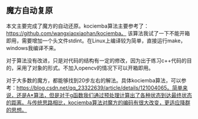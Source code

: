 ## 魔方自动复原
本文主要完成了魔方的自动还原。kociemba算法主要参考了：https://github.com/wangxiaoxiaohan/kociemba。   该算法我试了一下不能开箱即用，需要增加一个头文件stdint。在Linux上编译较为简单，直接运行make，windows我编译不来。

对于算法没有改进，只是对代码的结构有一定的修改，因为出于练习c++代码的目的，采用了对象的形式。不加入opencv的情况下可以开箱即用。

对于大多数的魔方，都能够找到20步左右的解法。具体kociemba算法，可以参考：https://blog.csdn.net/qq_23322639/article/details/121004065。简单来说，还是A*算法，但是对于g函数我们通过预处理计算出了各种状态到达最终状态的距离。与传统思路相比，kociemba算法对魔方的编码有很大改变，更适应降群的思想。
